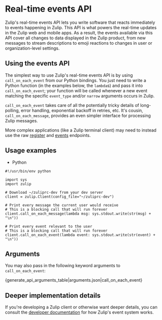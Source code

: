 # Real-time events API

Zulip's real-time events API lets you write software that reacts
immediately to events happening in Zulip.  This API is what powers the
real-time updates in the Zulip web and mobile apps.  As a result, the
events available via this API cover all changes to data displayed in
the Zulip product, from new messages to stream descriptions to
emoji reactions to changes in user or organization-level settings.

## Using the events API

The simplest way to use Zulip's real-time events API is by using
`call_on_each_event` from our Python bindings.  You just need to write
a Python function (in the examples below, the `lambda`s) and pass it
into `call_on_each_event`; your function will be called whenever a new
event matching the specific `event_type` and/or `narrow` arguments
occurs in Zulip.

`call_on_each_event` takes care of all the potentially tricky details
of long-polling, error handling, exponential backoff in retries, etc.
It's cousin, `call_on_each_message`, provides an even simpler
interface for processing Zulip messages.

More complex applications (like a Zulip terminal client) may need to
instead use the raw [register](/api/register-queue) and
[events](/api/get-events-from-queue) endpoints.

## Usage examples
<div class="code-section" markdown="1">
<ul class="nav">
<li data-language="python">Python</li>
</ul>
<div class="blocks">

<div data-language="python" markdown="1">

```
#!/usr/bin/env python

import sys
import zulip

# Download ~/zuliprc-dev from your dev server
client = zulip.Client(config_file="~/zuliprc-dev")

# Print every message the current user would receive
# This is a blocking call that will run forever
client.call_on_each_message(lambda msg: sys.stdout.write(str(msg) + "\n"))

# Print every event relevant to the user
# This is a blocking call that will run forever
client.call_on_each_event(lambda event: sys.stdout.write(str(event) + "\n"))
```

</div>
</div>
</div>

## Arguments

You may also pass in the following keyword arguments to `call_on_each_event`:

{generate_api_arguments_table|arguments.json|call_on_each_event}

## Deeper implementation details

If you're developing a Zulip client or otherwise want deeper details,
you can consult the
[developer documentation](https://zulip.readthedocs.io/en/latest/subsystems/events-system.html)
for how Zulip's event system works.

